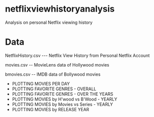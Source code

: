 # netflixviewhistoryanalysis
Analysis on personal Netflix viewing history

# Data
NetflixHistory.csv --- Netflix View History from Personal Netflix Account

movies.csv -- MovieLens data of Hollywood movies

bmovies.csv -- IMDB data of Bollywood movies

* PLOTTING MOVIES PER DAY
* PLOTTING FAVORITE GENRES - OVERALL
* PLOTTING FAVORITE GENRES - OVER THE YEARS
* PLOTTING MOVIES by H'wood vs B'Wood - YEARLY
* PLOTTING MOVIES by Movies vs Series - YEARLY
* PLOTTING MOVIES by RELEASE YEAR
